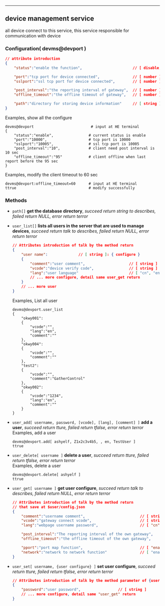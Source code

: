
***
## device management service   
all device connect to this service, this service responsible for communication with device   

### Configuration( devms@devport )   
```json
// attribute introduction
{
    "status":"enable the function",                       // [ disable, enable ]

    "port":"tcp port for device connected",               // [ number ]
    "sslport":"ssl tcp port for device connected",        // [ number ]

    "post_interval":"the reporting interval of gateway",  // [ number ], The unit is seconds
    "offline_timeout":"the offline timeout of gateway",   // [ number ], The unit is seconds

    "path":"directory for storing device information"     // [ string ]
}
```   
Examples, show all the configure   
```shell
devms@devport                          # input at HE terminal
{ 
    "status":"enable",                # current status is enable
    "port":"10000",                   # tcp port is 10000
    "sslport":"10005",                # ssl tcp port is 10005
    "post_interval":"10",             # client need post interval is 10 sec
    "offline_timeout":"95"            # client offline when last report before the 95 sec
}
```   
Examples, modify the client timeout to 60 sec   
```shell
devms@devport:offline_timeout=60      # input at HE terminal
ttrue                                 # modify successfully
```     

### **Methods**   
+ `path[]` **get the database directory**, *succeed return string to describes, failed return NULL, error return terror*   

+ `user_list[]` **lists all users in the server that are used to manage devices**, *succeed return talk to describes, failed return NULL, error return terror*   
    ```json
    // Attributes introduction of talk by the method return
    {
        "user name":              // [ string ]: { configure }
        {
            "comment":"user comment",                    // [ string ]
            "vcode":"device verify code",                // [ string ]
            "lang":"user language"                       // [ "cn", "en" ]
            // ... more configure, detail same user_get return
        }
        // ... more user
    }    
    ```   
    Examples, List all user   
    ```shell
    devms@devport.user_list
    {
        "okwy001":
        {
            "vcode":"",
            "lang":"en",
            "comment":""
        },
        "okwy004":
        {
            "vcode":"",
            "comment":""
        },
        "test2":
        {
            "vcode":"",
            "comment":"GatherControl"
        },
        "okwy002":
        {
            "vcode":"1234",
            "lang":"en",
            "comment":""
        }
    }
    ```   

+ `user_add[ username, password, [vcode], [lang], [comment] ]` **add a user**, *succeed return tture, failed return tfalse, error return terror*   
    Examples, add a user   
    ```shell
    devms@devport.add[ ashyelf, Z1x2c3v4b5, , en, TestUser ]
    ttrue
    ```   

+ `user_delete[ username ]` **delete a user**, *succeed return tture, failed return tfalse, error return terror*   
    Examples, delete a user   
    ```shell
    devms@devport.delete[ ashyelf ]
    ttrue
    ```   

+ `user_get[ username ]` **get user configure**, *succeed return talk to describes, failed return NULL, error return terror*   
    ```json
    // Attributes introduction of talk by the method return
    // that save at $user/config.json
    {
        "comment":"username comment",                         // [ string ]
        "vcode":"gateway connect vcode",                      // [ string ]
        "lang":"webpage username password",                   // [ "cn", "en", ... ]

        "post_interval":"The reporting interval of the own gateway",    // [ number ], the unit is second
        "offline_timeout":"the offline timeout of the own gateway",     // [ number ], the unit is second
    
        "pport":"port map function",                          // [ "enable", "disable" ]
        "network":"network to network function"               // [ "enable", "disable" ]
    }
    ```   

+ `user_set[ username, {user configure} ]` **set user configure**, *succeed return tture, failed return tfalse, error return terror*   
    ```json
    // Attributes introduction of talk by the method parameter of {user configure}
    {
        "password":"user password",                 // [ string ]
        // ... more configure, detail same "user_get" return
    }
    ```   

